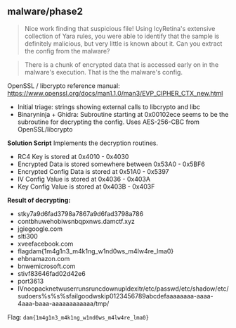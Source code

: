 ## malware/phase2
>Nice work finding that suspicious file! Using IcyRetina's extensive collection of Yara rules, you were able to identify that the sample is definitely malicious, but very little is known about it. Can you extract the config from the malware?

>There is a chunk of encrypted data that is accessed early on in the malware's execution. That is the the malware's config.

OpenSSL / libcrypto reference manual:
https://www.openssl.org/docs/man1.1.0/man3/EVP_CIPHER_CTX_new.html

* Initial triage: strings showing external calls to libcrypto and libc
* Binaryninja + Ghidra: Subroutine starting at 0x00102ece seems to be the subroutine for decrypting the config. Uses AES-256-CBC from OpenSSL/libcrypto

**Solution Script**
Implements the decryption routines.
* RC4 Key is stored at 0x4010 - 0x4030
* Encrypted Data is stored somewhere between 0x53A0 - 0x5BF6
* Encrypted Config Data is stored at 0x51A0 - 0x5397
* IV Config Value is stored at 0x4036 - 0x403A
* Key Config Value is stored at 0x403B - 0x403F


**Result of decrypting:**
* stky7a9d6fad3798a7867a9d6fad3798a786
* contbhuwehobiwsnbqpxnws.damctf.xyz
* jgiegoogle.com
* slti300
* xveefacebook.com
* flagdam{1m4g1n3_m4k1ng_w1nd0ws_m4lw4re_lma0}
* ehbnamazon.com
* bnwemicrosoft.com
* stivf83646fad02d42e6
* port3613
* IVnoopacknetwuserrunsruncdownupldexitr/etc/passwd/etc/shadow/etc/sudoers%s%s%sfailgoodwskip0123456789abcdefaaaaaaaa-aaaa-4aaa-baaa-aaaaaaaaaaaa/tmp/


Flag: `dam{1m4g1n3_m4k1ng_w1nd0ws_m4lw4re_lma0}`